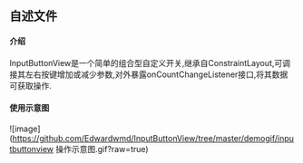 ## 自述文件

#### 介绍

InputButtonView是一个简单的组合型自定义开关,继承自ConstraintLayout,可调接其左右按键增加或减少参数,对外暴露onCountChangeListener接口,将其数据可获取操作.

#### 使用示意图
![image](https://github.com/Edwardwmd/InputButtonView/tree/master/demogif/inputbuttonview 操作示意图.gif?raw=true)